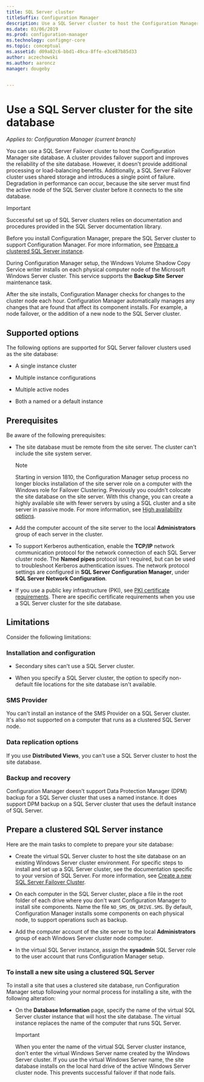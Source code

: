 ```yaml
---
title: SQL Server cluster
titleSuffix: Configuration Manager
description: Use a SQL Server cluster to host the Configuration Manager site database
ms.date: 03/06/2019
ms.prod: configuration-manager
ms.technology: configmgr-core
ms.topic: conceptual
ms.assetid: d09a82c6-bbd1-49ca-8ffe-e3ce87b85d33
author: aczechowski
ms.author: aaroncz
manager: dougeby


---
```


# Use a SQL Server cluster for the site database

*Applies to: Configuration Manager (current branch)*

You can use a SQL Server Failover cluster to host the Configuration Manager site database. A cluster provides failover support and improves the reliability of the site database. However, it doesn't provide additional processing or load-balancing benefits. Additionally, a SQL Server Failover cluster uses shared storage and introduces a single point of failure. Degradation in performance can occur, because the site server must find the active node of the SQL Server cluster before it connects to the site database.  

> [!IMPORTANT]  
> Successful set up of SQL Server clusters relies on documentation and procedures provided in the SQL Server documentation library.  


Before you install Configuration Manager, prepare the SQL Server cluster to support Configuration Manager. For more information, see [Prepare a clustered SQL Server instance](#bkmk_prepare).

During Configuration Manager setup, the Windows Volume Shadow Copy Service writer installs on each physical computer node of the Microsoft Windows Server cluster. This service supports the **Backup Site Server** maintenance task.  

After the site installs, Configuration Manager checks for changes to the cluster node each hour. Configuration Manager automatically manages any changes that are found that affect its component installs. For example, a node failover, or the addition of a new node to the SQL Server cluster.  



## Supported options

The following options are supported for SQL Server failover clusters used as the site database:

- A single instance cluster  

- Multiple instance configurations  

- Multiple active nodes  

- Both a named or a default instance  



## Prerequisites

Be aware of the following prerequisites:  

- The site database must be remote from the site server. The cluster can't include the site system server.  

    > [!Note]  
    > Starting in version 1810, the Configuration Manager setup process no longer blocks installation of the site server role on a computer with the Windows role for Failover Clustering. Previously you couldn't colocate the site database on the site server. With this change, you can create a highly available site with fewer servers by using a SQL cluster and a site server in passive mode. For more information, see [High availability options](high-availability-options.md). <!--3607761, fka 1359132-->  

- Add the computer account of the site server to the local **Administrators** group of each server in the cluster.  

- To support Kerberos authentication, enable the **TCP/IP** network communication protocol for the network connection of each SQL Server cluster node. The **Named pipes** protocol isn't required, but can be used to troubleshoot Kerberos authentication issues. The network protocol settings are configured in **SQL Server Configuration Manager**, under **SQL Server Network Configuration**.  

- If you use a public key infrastructure (PKI), see [PKI certificate requirements](../../../plan-design/network/pki-certificate-requirements.md). There are specific certificate requirements when you use a SQL Server cluster for the site database.  



## Limitations

Consider the following limitations:  


### Installation and configuration

- Secondary sites can't use a SQL Server cluster.  

- When you specify a SQL Server cluster, the option to specify non-default file locations for the site database isn't available.  


### SMS Provider

You can't install an instance of the SMS Provider on a SQL Server cluster. It's also not supported on a computer that runs as a clustered SQL Server node.  


### Data replication options

If you use **Distributed Views**, you can't use a SQL Server cluster to host the site database.  


### Backup and recovery

Configuration Manager doesn't support Data Protection Manager (DPM) backup for a SQL Server cluster that uses a named instance. It does support DPM backup on a SQL Server cluster that uses the default instance of SQL Server.  



## <a name="bkmk_prepare"></a> Prepare a clustered SQL Server instance  

Here are the main tasks to complete to prepare your site database:

- Create the virtual SQL Server cluster to host the site database on an existing Windows Server cluster environment. For specific steps to install and set up a SQL Server cluster, see the documentation specific to your version of SQL Server. For more information, see [Create a new SQL Server Failover Cluster](https://docs.microsoft.com/sql/sql-server/failover-clusters/install/create-a-new-sql-server-failover-cluster-setup?view=sql-server-2017).  

- On each computer in the SQL Server cluster, place a file in the root folder of each drive where you don't want Configuration Manager to install site components. Name the file `NO_SMS_ON_DRIVE.SMS`. By default, Configuration Manager installs some components on each physical node, to support operations such as backup.  

- Add the computer account of the site server to the local **Administrators** group of each Windows Server cluster node computer.  

- In the virtual SQL Server instance, assign the **sysadmin** SQL Server role to the user account that runs Configuration Manager setup.  


### To install a new site using a clustered SQL Server  

To install a site that uses a clustered site database, run Configuration Manager setup following your normal process for installing a site, with the following alteration:  

- On the **Database Information** page, specify the name of the virtual SQL Server cluster instance that will host the site database. The virtual instance replaces the name of the computer that runs SQL Server.  

    > [!IMPORTANT]  
    > When you enter the name of the virtual SQL Server cluster instance, don't enter the virtual Windows Server name created by the Windows Server cluster. If you use the virtual Windows Server name, the site database installs on the local hard drive of the active Windows Server cluster node. This prevents successful failover if that node fails.  

